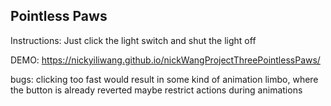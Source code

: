 ## Pointless Paws

Instructions:
Just click the light switch and shut the light off

DEMO: https://nickyiliwang.github.io/nickWangProjectThreePointlessPaws/



bugs:
clicking too fast would result in some kind of animation limbo, where the button is already reverted 
maybe restrict actions during animations
